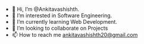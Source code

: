 - 👋 Hi, I’m @Ankitavashishth.
- 👀 I’m interested in Software Engineering.
- 🌱 I’m currently learning Web Development.
- 💞️ I’m looking to collaborate on Projects
- 📫 How to reach me ankitavashishth20@gmail.com

<!---
Ankitavashishth/Ankitavashishth is a ✨ special ✨ repository because its `README.md` (this file) appears on your GitHub profile.
You can click the Preview link to take a look at your changes.
--->
